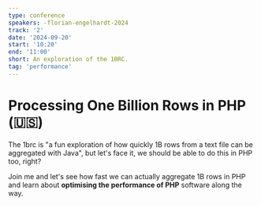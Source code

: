 ```yaml
---
type: conference
speakers: -florian-engelhardt-2024 
track: '2'
date: '2024-09-20'
start: '10:20'
end: '11:00'
short: An exploration of the 1BRC. 
tag: 'performance'
---
```


# Processing One Billion Rows in PHP (🇺🇸) 

The 1brc is "a fun exploration of how quickly 1B rows from a text file can be aggregated with Java", but let's face it, we should be able to do this in PHP too, right? 

Join me and let's see how fast we can actually aggregate 1B rows in PHP and learn about **optimising the performance of PHP** software along the way.
